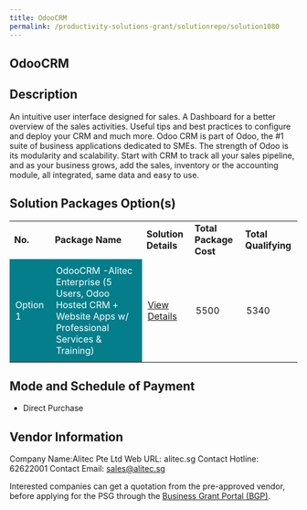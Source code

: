 ```yaml
---
title: OdooCRM 
permalink: /productivity-solutions-grant/solutionrepo/solution1080
---
```


## OdooCRM

## Description

An intuitive user interface designed for sales. A Dashboard for a better overview of the sales activities. Useful tips and best practices to configure and deploy your CRM and much more. Odoo CRM is part of Odoo, the #1 suite of business applications dedicated to SMEs. The strength of Odoo is its modularity and scalability. Start with CRM to track all your sales pipeline, and as your business grows, add the sales, inventory or the accounting module, all integrated, same data and easy to use.

## Solution Packages Option(s)

<table>
<tr>
<td><b>No.</b></td>
<td><b>Package Name</b></td>
<td><b>Solution Details</b></td>
<td><b>Total Package Cost</b></td>
<td><b>Total Qualifying</b></td>
</tr>
<tr>
<td style='padding: 10px; background-color: #037E8A; color: #FFFFFF;'>Option 1</td>
<td style='padding: 10px; background-color: #037E8A; color: #FFFFFF;'>OdooCRM -Alitec Enterprise (5 Users, Odoo Hosted CRM + Website Apps w/ Professional Services & Training)</td>
<td style='padding: 10px;'><a href='https://www.gobusiness.gov.sg/images/psg/Desensitised_Alitec_20200004_Annex_3_20200630143425_Part_3.pdf' target='_blank'>View Details</a></td>
<td style='padding: 10px;'>5500</td>
<td style='padding: 10px;'>5340</td>
</tr>
</table>

## Mode and Schedule of Payment

 - Direct Purchase

## Vendor Information

 Company Name:Alitec Pte Ltd 
Web URL: alitec.sg 
Contact Hotline: 62622001 
Contact Email: sales@alitec.sg 


Interested companies can get a quotation from the pre-approved vendor, before applying for the PSG through the <a href='https://www.businessgrants.gov.sg/'>Business Grant Portal (BGP)</a>.

<script src="/jquery/resize-tables.js"></script>
